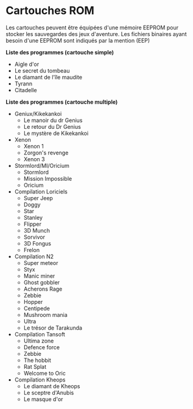 # Cartouches ROM

Les cartouches peuvent être équipées d'une mémoire EEPROM pour stocker les sauvegardes des jeux d'aventure.
Les fichiers binaires ayant besoin d'une EEPROM sont indiqués par la mention (EEP)


**Liste des programmes (cartouche simple)**
* Aigle d'or
* Le secret du tombeau
* Le diamant de l'île maudite
* Tyrann
* Citadelle

**Liste des programmes (cartouche multiple)**
* Geniux/Kikekankoi
    * Le manoir du dr Genius
    * Le retour du Dr Genius
    * Le mystère de Kikekankoi
* Xenon
    * Xenon 1
    * Zorgon's revenge
    * Xenon 3
* Stormlord/MI/Oricium
    * Stormlord
    * Mission Impossible
    * Oricium
* Compilation Loriciels
    * Super Jeep
    * Doggy
    * Star
    * Stanley
    * Flipper
    * 3D Munch
    * Sorvivor
    * 3D Fongus
    * Frelon
* Compilation N2
    * Super meteor
    * Styx
    * Manic miner
    * Ghost gobbler
    * Acherons Rage
    * Zebbie
    * Hopper
    * Centipede
    * Mushroom mania
    * Ultra
    * Le trésor de Tarakunda
* Compilation Tansoft
    * Ultima zone
    * Defence force
    * Zebbie
    * The hobbit
    * Rat Splat
    * Welcome to Oric
* Compilation Kheops
    * Le diamant de Kheops
    * Le sceptre d'Anubis
    * Le masque d'or

